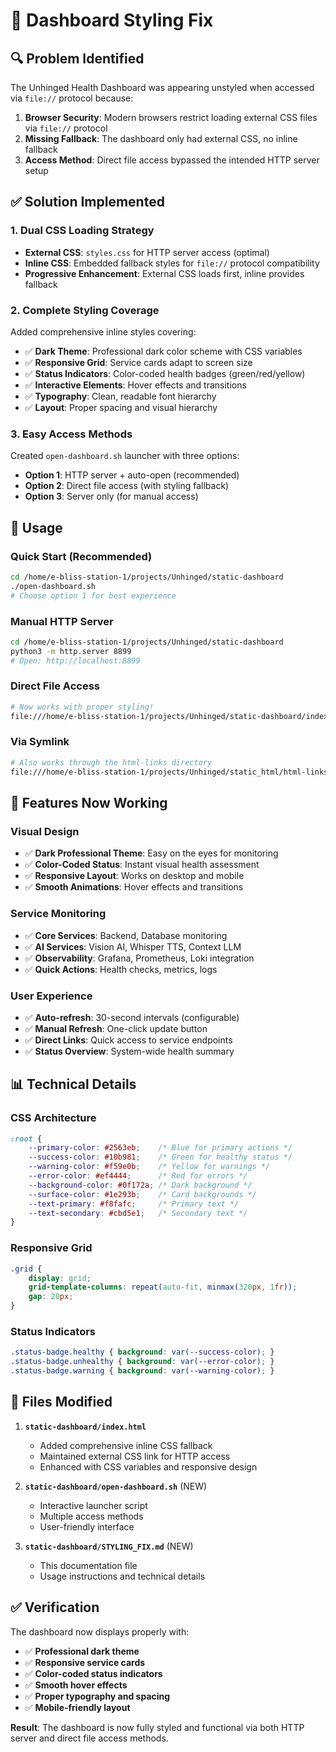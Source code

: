 # 🎨 Dashboard Styling Fix

## 🔍 Problem Identified

The Unhinged Health Dashboard was appearing unstyled when accessed via `file://` protocol because:

1. **Browser Security**: Modern browsers restrict loading external CSS files via `file://` protocol
2. **Missing Fallback**: The dashboard only had external CSS, no inline fallback
3. **Access Method**: Direct file access bypassed the intended HTTP server setup

## ✅ Solution Implemented

### **1. Dual CSS Loading Strategy**
- **External CSS**: `styles.css` for HTTP server access (optimal)
- **Inline CSS**: Embedded fallback styles for `file://` protocol compatibility
- **Progressive Enhancement**: External CSS loads first, inline provides fallback

### **2. Complete Styling Coverage**
Added comprehensive inline styles covering:
- ✅ **Dark Theme**: Professional dark color scheme with CSS variables
- ✅ **Responsive Grid**: Service cards adapt to screen size
- ✅ **Status Indicators**: Color-coded health badges (green/red/yellow)
- ✅ **Interactive Elements**: Hover effects and transitions
- ✅ **Typography**: Clean, readable font hierarchy
- ✅ **Layout**: Proper spacing and visual hierarchy

### **3. Easy Access Methods**
Created `open-dashboard.sh` launcher with three options:
- **Option 1**: HTTP server + auto-open (recommended)
- **Option 2**: Direct file access (with styling fallback)
- **Option 3**: Server only (for manual access)

## 🚀 Usage

### **Quick Start (Recommended)**
```bash
cd /home/e-bliss-station-1/projects/Unhinged/static-dashboard
./open-dashboard.sh
# Choose option 1 for best experience
```

### **Manual HTTP Server**
```bash
cd /home/e-bliss-station-1/projects/Unhinged/static-dashboard
python3 -m http.server 8899
# Open: http://localhost:8899
```

### **Direct File Access**
```bash
# Now works with proper styling!
file:///home/e-bliss-station-1/projects/Unhinged/static-dashboard/index.html
```

### **Via Symlink**
```bash
# Also works through the html-links directory
file:///home/e-bliss-station-1/projects/Unhinged/static_html/html-links/static-dashboard.html
```

## 🎯 Features Now Working

### **Visual Design**
- ✅ **Dark Professional Theme**: Easy on the eyes for monitoring
- ✅ **Color-Coded Status**: Instant visual health assessment
- ✅ **Responsive Layout**: Works on desktop and mobile
- ✅ **Smooth Animations**: Hover effects and transitions

### **Service Monitoring**
- ✅ **Core Services**: Backend, Database monitoring
- ✅ **AI Services**: Vision AI, Whisper TTS, Context LLM
- ✅ **Observability**: Grafana, Prometheus, Loki integration
- ✅ **Quick Actions**: Health checks, metrics, logs

### **User Experience**
- ✅ **Auto-refresh**: 30-second intervals (configurable)
- ✅ **Manual Refresh**: One-click update button
- ✅ **Direct Links**: Quick access to service endpoints
- ✅ **Status Overview**: System-wide health summary

## 📊 Technical Details

### **CSS Architecture**
```css
:root {
    --primary-color: #2563eb;    /* Blue for primary actions */
    --success-color: #10b981;    /* Green for healthy status */
    --warning-color: #f59e0b;    /* Yellow for warnings */
    --error-color: #ef4444;      /* Red for errors */
    --background-color: #0f172a; /* Dark background */
    --surface-color: #1e293b;    /* Card backgrounds */
    --text-primary: #f8fafc;     /* Primary text */
    --text-secondary: #cbd5e1;   /* Secondary text */
}
```

### **Responsive Grid**
```css
.grid {
    display: grid;
    grid-template-columns: repeat(auto-fit, minmax(320px, 1fr));
    gap: 20px;
}
```

### **Status Indicators**
```css
.status-badge.healthy { background: var(--success-color); }
.status-badge.unhealthy { background: var(--error-color); }
.status-badge.warning { background: var(--warning-color); }
```

## 🔧 Files Modified

1. **`static-dashboard/index.html`**
   - Added comprehensive inline CSS fallback
   - Maintained external CSS link for HTTP access
   - Enhanced with CSS variables and responsive design

2. **`static-dashboard/open-dashboard.sh`** (NEW)
   - Interactive launcher script
   - Multiple access methods
   - User-friendly interface

3. **`static-dashboard/STYLING_FIX.md`** (NEW)
   - This documentation file
   - Usage instructions and technical details

## ✅ Verification

The dashboard now displays properly with:
- ✅ **Professional dark theme**
- ✅ **Responsive service cards**
- ✅ **Color-coded status indicators**
- ✅ **Smooth hover effects**
- ✅ **Proper typography and spacing**
- ✅ **Mobile-friendly layout**

**Result**: The dashboard is now fully styled and functional via both HTTP server and direct file access methods.
